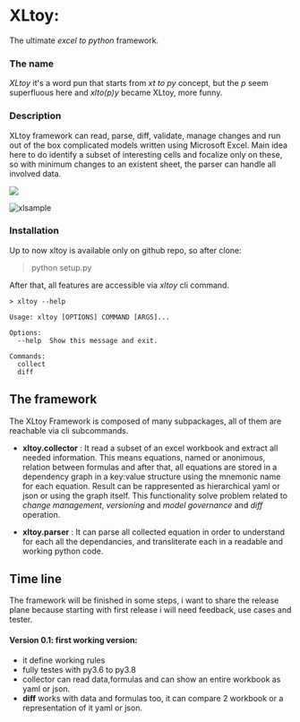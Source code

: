 # XLtoy: 
The ultimate *excel to python* framework. 

### The name
*XLtoy* it's a word pun that starts from *xt to py* concept, but the *p* seem superfluous here and *xlto(p)y* became XLtoy, more funny.

### Description
XLtoy framework can read, parse, diff, validate, manage changes and run out of the box complicated models written using Microsoft Excel. 
Main idea here to do identify a subset of interesting cells and focalize only on these, so 
with minimum changes to an existent sheet, the parser can handle all involved data.

<img src=https://github.com/glaucouri/xltoy/img/simple_model.png> 

![xlsample](https://github.com/glaucouri/xltoy/img/simple_model.png?raw=true)


### Installation
Up to now xltoy is available only on github repo, so after clone: 

> python setup.py

After that, all features are accessible via *xltoy* cli command.

```
> xltoy --help

Usage: xltoy [OPTIONS] COMMAND [ARGS]...

Options:
  --help  Show this message and exit.

Commands:
  collect
  diff

```

## The framework
The XLtoy Framework is composed of many subpackages, all of them are reachable via cli subcommands.

* **xltoy.collector** : It read a subset of an excel workbook and extract all needed information. This means equations, 
named or anonimous, relation between formulas and after that, 
all equations are stored in a dependency graph in a key:value structure using the mnemonic name for each equation.
Result can be rappresented as hierarchical yaml or json or using the graph itself. This functionality solve problem related 
to *change management*, *versioning* and *model governance* and *diff* operation.

* **xltoy.parser** : It can parse all collected equation in order to understand for each all the dependancies, 
and transliterate each in a readable and working python code. 

## Time line
The framework will be finished in some steps, i want to share the release plane because 
starting with first release i will need feedback, use cases and tester.  

#### Version 0.1: first working version:
* it define working rules
* fully testes with py3.6 to py3.8
* collector can read data,formulas and can show an entire workbook as yaml or json.
* **diff** works with data and formulas too, it can compare 2 workbook or a representation of it yaml or json.  
